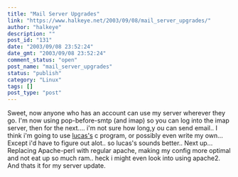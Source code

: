 ```yaml
---
title: "Mail Server Upgrades"
link: "https://www.halkeye.net/2003/09/08/mail_server_upgrades/"
author: "halkeye"
description: ""
post_id: "131"
date: "2003/09/08 23:52:24"
date_gmt: "2003/09/08 23:52:24"
comment_status: "open"
post_name: "mail_server_upgrades"
status: "publish"
category: "Linux"
tags: []
post_type: "post"
---
```


Sweet, now anyone who has an account can use my server wherever they go. I'm now using pop-before-smtp (and imap) so you can log into the imap server, then for the next.... i'm not sure how long,y ou can send email.. I think i'm going to use [lucas's](http://www.negaverse.org) c program, or possibly even write my own... Except i'd have to figure out alot.. so lucas's sounds better.. Next up... Replacing Apache-perl with regular apache, making my config more optimal and not eat up so much ram.. heck i might even look into using apache2. And thats it for my server update.